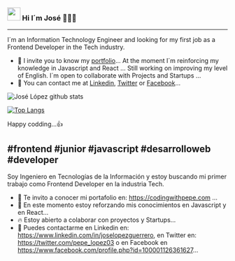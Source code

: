 ### <img src="https://www.gifsanimados.org/data/media/1645/saludar-con-la-mano-imagen-animada-0080.gif" width="30" height="30" />  Hi I´m José   👨🏻‍💻
<hr/>

<!-- **JoseLG03/JoseLG03** is a ✨ _special_ ✨ repository because its `README.md` (this file) appears on your GitHub profile. -->

I´m an Information Technology Engineer and looking for my first job as a Frontend Developer in the Tech industry.
- 🔭 I invite you to know my [portfolio](https://joselg03.github.io/Portfolio/)...
At the moment I´m reinforcing my knowledge in Javascript and React ...
Still working on improving my level of English.
I´m open to collaborate with Projects and Startups ...
- 💬 You can contact me at [Linkedin](https://www.linkedin.com/in/joselopezguerrero/), [Twitter](https://twitter.com/pepe_lopez03) or [Facebook](https://www.facebook.com/profile.php?id=100001126361627)...


![José López github stats](https://github-readme-stats.vercel.app/api?username=JoseLG03)

[![Top Langs](https://github-readme-stats.vercel.app/api/top-langs/?username=JoseLG03)](https://github.com/JoseLG03/github-readme-stats)

Happy codding...👍

#frontend #junior #javascript #desarrolloweb #developer
-----------------------------------------------------------------------------------------------------------------------------------------------------------------------------------
Soy Ingeniero en Tecnologías de la Información y estoy buscando mi primer trabajo como Frontend Developer en la industria Tech.

- 🔭 Te invito a conocer mi portafolio en: https://codingwithpepe.com ...
- 🌱 En este momento estoy reforzando mis conocimientos en Javascript y en React...
- 🔥 Estoy abierto a colaborar con proyectos y Startups...
- 💬 Puedes contactarme en Linkedin en: https://www.linkedin.com/in/joselopezguerrero, en Twitter en: https://twitter.com/pepe_lopez03 o en Facebook en https://www.facebook.com/profile.php?id=100001126361627...
